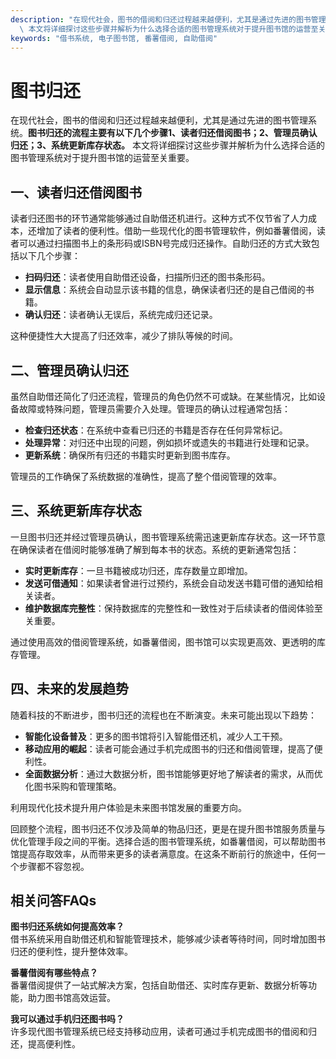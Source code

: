 ```yaml
---
description: "在现代社会，图书的借阅和归还过程越来越便利，尤其是通过先进的图书管理系统。**图书归还的流程主要有以下几个步骤1、读者归还借阅图书；2、管理员确认归还；3、系统更新库存状态。**\
  \ 本文将详细探讨这些步骤并解析为什么选择合适的图书管理系统对于提升图书馆的运营至关重要。"
keywords: "借书系统, 电子图书馆, 番薯借阅, 自助借阅"
---
```

# 图书归还

在现代社会，图书的借阅和归还过程越来越便利，尤其是通过先进的图书管理系统。**图书归还的流程主要有以下几个步骤1、读者归还借阅图书；2、管理员确认归还；3、系统更新库存状态。** 本文将详细探讨这些步骤并解析为什么选择合适的图书管理系统对于提升图书馆的运营至关重要。

## 一、读者归还借阅图书

读者归还图书的环节通常能够通过自助借还机进行。这种方式不仅节省了人力成本，还增加了读者的便利性。借助一些现代化的图书管理软件，例如番薯借阅，读者可以通过扫描图书上的条形码或ISBN号完成归还操作。自助归还的方式大致包括以下几个步骤：

- **扫码归还**：读者使用自助借还设备，扫描所归还的图书条形码。
- **显示信息**：系统会自动显示该书籍的信息，确保读者归还的是自己借阅的书籍。
- **确认归还**：读者确认无误后，系统完成归还记录。

这种便捷性大大提高了归还效率，减少了排队等候的时间。

## 二、管理员确认归还

虽然自助借还简化了归还流程，管理员的角色仍然不可或缺。在某些情况，比如设备故障或特殊问题，管理员需要介入处理。管理员的确认过程通常包括：

- **检查归还状态**：在系统中查看已归还的书籍是否存在任何异常标记。
- **处理异常**：对归还中出现的问题，例如损坏或遗失的书籍进行处理和记录。
- **更新系统**：确保所有归还的书籍实时更新到图书库存。

管理员的工作确保了系统数据的准确性，提高了整个借阅管理的效率。

## 三、系统更新库存状态

一旦图书归还并经过管理员确认，图书管理系统需迅速更新库存状态。这一环节意在确保读者在借阅时能够准确了解到每本书的状态。系统的更新通常包括：

- **实时更新库存**：一旦书籍被成功归还，库存数量立即增加。
- **发送可借通知**：如果读者曾进行过预约，系统会自动发送书籍可借的通知给相关读者。
- **维护数据库完整性**：保持数据库的完整性和一致性对于后续读者的借阅体验至关重要。

通过使用高效的借阅管理系统，如番薯借阅，图书馆可以实现更高效、更透明的库存管理。

## 四、未来的发展趋势

随着科技的不断进步，图书归还的流程也在不断演变。未来可能出现以下趋势：

- **智能化设备普及**：更多的图书馆将引入智能借还机，减少人工干预。
- **移动应用的崛起**：读者可能会通过手机完成图书的归还和借阅管理，提高了便利性。
- **全面数据分析**：通过大数据分析，图书馆能够更好地了解读者的需求，从而优化图书采购和管理策略。

利用现代化技术提升用户体验是未来图书馆发展的重要方向。

回顾整个流程，图书归还不仅涉及简单的物品归还，更是在提升图书馆服务质量与优化管理手段之间的平衡。选择合适的图书管理系统，如番薯借阅，可以帮助图书馆提高存取效率，从而带来更多的读者满意度。在这条不断前行的旅途中，任何一个步骤都不容忽视。

## 相关问答FAQs

**图书归还系统如何提高效率？**  
借书系统采用自助借还机和智能管理技术，能够减少读者等待时间，同时增加图书归还的便利性，提升整体效率。

**番薯借阅有哪些特点？**  
番薯借阅提供了一站式解决方案，包括自助借还、实时库存更新、数据分析等功能，助力图书馆高效运营。

**我可以通过手机归还图书吗？**  
许多现代图书管理系统已经支持移动应用，读者可通过手机完成图书的借阅和归还，提高便利性。
